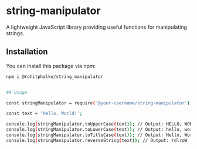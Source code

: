 
# string-manipulator

A lightweight JavaScript library providing useful functions for manipulating strings.

## Installation

You can install this package via npm:

```bash
npm i @rohitphalke/string_manipulator


## Usage

const stringManipulator = require('@your-username/string-manipulator');

const text = 'Hello, World!';

console.log(stringManipulator.toUpperCase(text)); // Output: HELLO, WORLD!
console.log(stringManipulator.toLowerCase(text)); // Output: hello, world!
console.log(stringManipulator.toTitleCase(text)); // Output: Hello, World!
console.log(stringManipulator.reverseString(text)); // Output: !dlroW ,olleH



